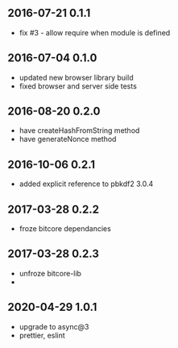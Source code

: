 2016-07-21 0.1.1
----------------
- fix #3 - allow require when module is defined

2016-07-04 0.1.0
----------------
- updated new browser library build
- fixed browser and server side tests

2016-08-20 0.2.0
----------------
- have createHashFromString method
- have generateNonce method

2016-10-06 0.2.1
----------------
- added explicit reference to pbkdf2 3.0.4

2017-03-28 0.2.2
----------------
- froze bitcore dependancies

2017-03-28 0.2.3
----------------
- unfroze bitcore-lib
- 
2020-04-29 1.0.1
----------------
- upgrade to async@3
- prettier, eslint
